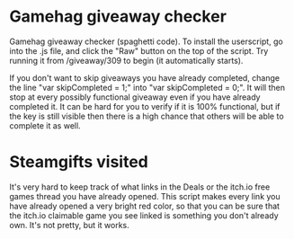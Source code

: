 # Gamehag giveaway checker
Gamehag giveaway checker (spaghetti code). To install the userscript, go into the .js file, and click the "Raw" button on the top of the script. Try running it from /giveaway/309 to begin (it automatically starts).

If you don't want to skip giveaways you have already completed, change the line "var skipCompleted = 1;" into "var skipCompleted = 0;". It will then stop at every possibly functional giveaway even if you have already completed it. It can be hard for you to verify if it is 100% functional, but if the key is still visible then there is a high chance that others will be able to complete it as well.

# Steamgifts visited
It's very hard to keep track of what links in the Deals or the itch.io free games thread you have already opened. This script makes every link you have already opened a very bright red color, so that you can be sure that the itch.io claimable game you see linked is something you don't already own. It's not pretty, but it works.  
